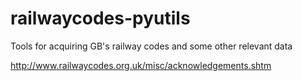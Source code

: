 # railwaycodes-pyutils
Tools for acquiring GB's railway codes and some other relevant data

http://www.railwaycodes.org.uk/misc/acknowledgements.shtm
